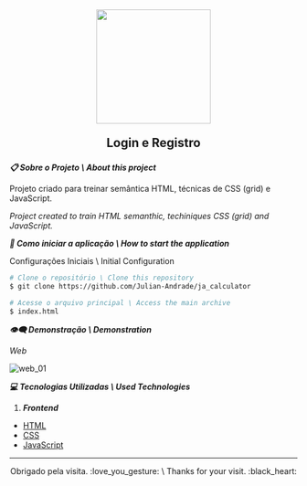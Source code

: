 <h2 align="center">
  <img width="200px" src="https://uploaddeimagens.com.br/images/004/054/563/original/julianandrade.png?1665240664"/>
  <p>Login e Registro</p>
</h2>

***:clipboard: Sobre o Projeto \ About this project***

Projeto criado para treinar semântica HTML, técnicas de CSS (grid) e JavaScript.

*Project created to train HTML semanthic, techiniques CSS (grid) and JavaScript.*

***:file_folder: Como iniciar a aplicação \ How to start the application***

Configurações Iniciais \ Initial Configuration

```sh
# Clone o repositório \ Clone this repository 
$ git clone https://github.com/Julian-Andrade/ja_calculator

# Acesse o arquivo principal \ Access the main archive
$ index.html
```

***:eye_speech_bubble: Demonstração \ Demonstration***

*Web*

![web_01](https://uploaddeimagens.com.br/images/004/056/458/original/calculator_01.PNG?1665431646)

***:computer: Tecnologias Utilizadas \ Used Technologies***

1. ***Frontend***
  - [HTML](https://developer.mozilla.org/pt-BR/docs/Web/HTML)
  - [CSS](https://developer.mozilla.org/pt-BR/docs/Web/CSS)
  - [JavaScript](https://developer.mozilla.org/pt-BR/docs/Web/JavaScript)

---

<p align="center">Obrigado pela visita. :love_you_gesture: \ Thanks for your visit. :black_heart:</p>



